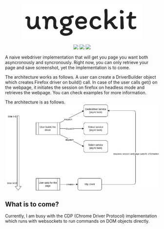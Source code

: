 <p align="center">
	<img src="docs/images/ungeckit.png" alt="drawing" width="400"/>
</p>
<p align="center">
	<img src="https://img.shields.io/badge/stability-wip-lightgrey.svg"/>
	<img src="https://img.shields.io/badge/License-MIT-yellow.svg"/>
	<img src="https://github.com/yyunon/ungeckit/actions/workflows/rust.yml/badge.svg"/>

</p>

A naive webdriver implementation that will get you page you want both asyncronously and syncronously. Right now, you can only retrieve your page and save screenshot, yet the implementation is to come. 

The architecture works as follows. A user can create a DriverBuilder object which creates Firefox driver on build() call. In case of the user calls get() on the webpage, it initiates the session on firefox on headless mode and retrieves the webpage. You can check examples for more information.

The architecture is as follows.
![](docs/images/arch.png)

## What is to come?
Currently, I am busy with the CDP (Chrome Driver Protocol) implementation which runs with websockets to run commands on DOM objects directly.
